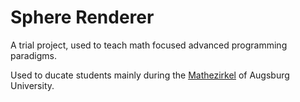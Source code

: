 # Sphere Renderer
A trial project, used to teach math focused advanced programming paradigms.

Used to ducate students mainly during the [Mathezirkel](https://www.uni-augsburg.de/de/fakultaet/mntf/math/einricht/mathezirkel/) of Augsburg University. 
